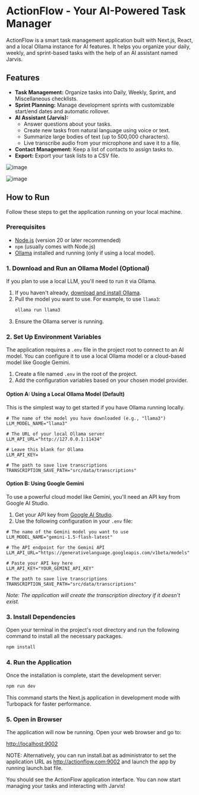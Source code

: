 <!-- Author: Kushal Sharma -->
# ActionFlow - Your AI-Powered Task Manager

ActionFlow is a smart task management application built with Next.js, React, and a local Ollama instance for AI features. It helps you organize your daily, weekly, and sprint-based tasks with the help of an AI assistant named Jarvis.

## Features

-   **Task Management:** Organize tasks into Daily, Weekly, Sprint, and Miscellaneous checklists.
-   **Sprint Planning:** Manage development sprints with customizable start/end dates and automatic rollover.
-   **AI Assistant (Jarvis):**
    -   Answer questions about your tasks.
    -   Create new tasks from natural language using voice or text.
    -   Summarize large bodies of text (up to 500,000 characters).
    -   Live transcribe audio from your microphone and save it to a file.
-   **Contact Management:** Keep a list of contacts to assign tasks to.
-   **Export:** Export your task lists to a CSV file.

![image](https://github.com/user-attachments/assets/51907d34-3598-422e-bfdc-132878f42c0d)

![image](https://github.com/user-attachments/assets/d686f2cc-a24b-44ab-bb93-2c3abd15250c)

## How to Run

Follow these steps to get the application running on your local machine.

### Prerequisites

-   [Node.js](https://nodejs.org/) (version 20 or later recommended)
-   `npm` (usually comes with Node.js)
-   [Ollama](https://ollama.com/) installed and running (only if using a local model).

### 1. Download and Run an Ollama Model (Optional)

If you plan to use a local LLM, you'll need to run it via Ollama.

1.  If you haven't already, [download and install Ollama](https://ollama.com/).
2.  Pull the model you want to use. For example, to use `llama3`:
    ```bash
    ollama run llama3
    ```
3.  Ensure the Ollama server is running.

### 2. Set Up Environment Variables

The application requires a `.env` file in the project root to connect to an AI model. You can configure it to use a local Ollama model or a cloud-based model like Google Gemini.

1.  Create a file named `.env` in the root of the project.
2.  Add the configuration variables based on your chosen model provider.

#### Option A: Using a Local Ollama Model (Default)

This is the simplest way to get started if you have Ollama running locally.

```
# The name of the model you have downloaded (e.g., "llama3")
LLM_MODEL_NAME="llama3"

# The URL of your local Ollama server
LLM_API_URL="http://127.0.0.1:11434"

# Leave this blank for Ollama
LLM_API_KEY=

# The path to save live transcriptions
TRANSCRIPTION_SAVE_PATH="src/data/transcriptions"
```

#### Option B: Using Google Gemini

To use a powerful cloud model like Gemini, you'll need an API key from Google AI Studio.

1.  Get your API key from [Google AI Studio](https://aistudio.google.com/app/apikey).
2.  Use the following configuration in your `.env` file:

```
# The name of the Gemini model you want to use
LLM_MODEL_NAME="gemini-1.5-flash-latest"

# The API endpoint for the Gemini API
LLM_API_URL="https://generativelanguage.googleapis.com/v1beta/models"

# Paste your API key here
LLM_API_KEY="YOUR_GEMINI_API_KEY"

# The path to save live transcriptions
TRANSCRIPTION_SAVE_PATH="src/data/transcriptions"
```
*Note: The application will create the transcription directory if it doesn't exist.*

### 3. Install Dependencies

Open your terminal in the project's root directory and run the following command to install all the necessary packages.

```bash
npm install
```

### 4. Run the Application

Once the installation is complete, start the development server:

```bash
npm run dev
```

This command starts the Next.js application in development mode with Turbopack for faster performance.

### 5. Open in Browser

The application will now be running. Open your web browser and go to:

[http://localhost:9002](http://localhost:9002)

NOTE: Alternatively, you can run install.bat as administrator to set the application URL as http://actionflow.com:9002 and launch the app by running launch.bat file.

You should see the ActionFlow application interface. You can now start managing your tasks and interacting with Jarvis!
